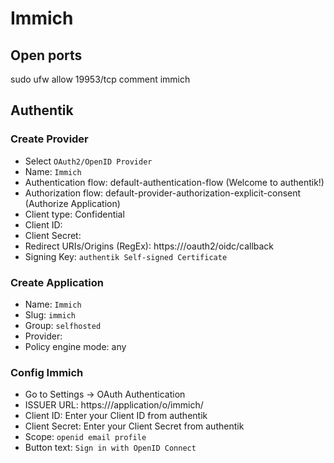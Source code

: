 # Immich

## Open ports
sudo ufw allow 19953/tcp comment immich

## Authentik

### Create Provider

- Select `OAuth2/OpenID Provider`
- Name: `Immich`
- Authentication flow: default-authentication-flow (Welcome to authentik!)
- Authorization flow: default-provider-authorization-explicit-consent (Authorize Application)
- Client type: Confidential
- Client ID: <auto-generated>
- Client Secret: <auto-generated>
- Redirect URIs/Origins (RegEx): https://<your-immich-domain>/oauth2/oidc/callback
- Signing Key: `authentik Self-signed Certificate`

### Create Application

- Name: `Immich`
- Slug: `immich`
- Group: `selfhosted`
- Provider: <select-created-immich-provider>
- Policy engine mode: any

### Config Immich

- Go to Settings -> OAuth Authentication
- ISSUER URL: https://<your-auth-domain>/application/o/immich/
- Client ID: Enter your Client ID from authentik
- Client Secret: Enter your Client Secret from authentik
- Scope: `openid email profile`
- Button text: `Sign in with OpenID Connect`